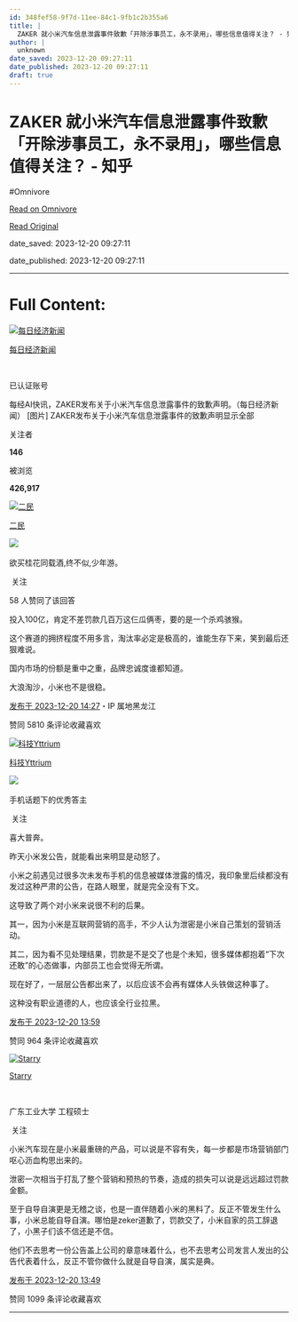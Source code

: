 ```yaml
---
id: 348fef58-9f7d-11ee-84c1-9fb1c2b355a6
title: |
  ZAKER 就小米汽车信息泄露事件致歉「开除涉事员工，永不录用」，哪些信息值得关注？ - 知乎
author: |
  unknown
date_saved: 2023-12-20 09:27:11
date_published: 2023-12-20 09:27:11
draft: true
---
```


# ZAKER 就小米汽车信息泄露事件致歉「开除涉事员工，永不录用」，哪些信息值得关注？ - 知乎
#Omnivore

[Read on Omnivore](https://omnivore.app/me/zaker-18c89175ee5)

[Read Original](https://www.zhihu.com/question/635789018/answer/3332897677)

date_saved: 2023-12-20 09:27:11

date_published: 2023-12-20 09:27:11

--- 

# Full Content: 

[![每日经济新闻](https://proxy-prod.omnivore-image-cache.app/0x0,sjmiZRbOYnBddSQqBteTQduoa1IM1CppnY-qIoGHpsIU/https://pic1.zhimg.com/v2-3c85f145c803f8c734e586243f171a50_l.jpg?source=1def8aca)](https://www.zhihu.com/org/mei-ri-jing-ji-xin-wen)

[每日经济新闻](https://www.zhihu.com/org/mei-ri-jing-ji-xin-wen)

[​](https://www.zhihu.com/question/48510028)

已认证账号

每经AI快讯，ZAKER发布关于小米汽车信息泄露事件的致歉声明。（每日经济新闻） \[图片\] ZAKER发布关于小米汽车信息泄露事件的致歉声明显示全部 ​

关注者

**146**

被浏览

**426,917**

[![二民](https://proxy-prod.omnivore-image-cache.app/0x0,sQBvurEmxaHrfi06VXo7n9iTovIW9qZs54H5AadcBOkk/https://picx.zhimg.com/v2-d8c2fefcb42df86f37941b504873f20b_l.jpg?source=2c26e567)](https://www.zhihu.com/people/wang-jian-min-76-87)

[二民](https://www.zhihu.com/people/wang-jian-min-76-87)

​![](https://proxy-prod.omnivore-image-cache.app/0x0,sKBtfFYtK0ROqGdvN0zCp5BhZ6pS4CW6jvNAosyO8byE/https://pica.zhimg.com/v2-4812630bc27d642f7cafcd6cdeca3d7a.jpg?source=88ceefae)

欲买桂花同载酒,终不似,少年游。

​ 关注

58 人赞同了该回答

投入100亿，肯定不差罚款几百万这仨瓜俩枣，要的是一个杀鸡骇猴。

这个赛道的拥挤程度不用多言，淘汰率必定是极高的，谁能生存下来，笑到最后还狠难说。

国内市场的份额是重中之重，品牌忠诚度谁都知道。

大浪淘沙，小米也不是很稳。

[发布于 2023-12-20 14:27](https://www.zhihu.com/question/635789018/answer/3332897677)・IP 属地黑龙江

​赞同 58​​10 条评论​收藏​喜欢

[![科技Yttrium](https://proxy-prod.omnivore-image-cache.app/0x0,sv4xQPyI32Qom6NvdmbVdHYRZsrSkTjdulSSxTO0j2Sk/https://picx.zhimg.com/v2-b98c6afc106aca10f3c4b8cc41223da6_l.jpg?source=1def8aca)](https://www.zhihu.com/people/wang-yu-ting-29-74)

[科技Yttrium](https://www.zhihu.com/people/wang-yu-ting-29-74)

[​](https://www.zhihu.com/question/48509984)​![](https://proxy-prod.omnivore-image-cache.app/0x0,sN1L3xUlaeQ1mzeOvGsA4yFQ00xCF4DRJi1pV0EOT3Xs/https://picx.zhimg.com/v2-aa8a1823abfc46f14136f01d55224925.jpg?source=88ceefae)

手机话题下的优秀答主

​ 关注

喜大普奔。

昨天小米发公告，就能看出来明显是动怒了。

小米之前遇见过很多次未发布手机的信息被媒体泄露的情况，我印象里后续都没有发过这种严肃的公告，在路人眼里，就是完全没有下文。 

这导致了两个对小米来说很不利的后果。

其一，因为小米是互联网营销的高手，不少人认为泄密是小米自己策划的营销活动。

其二，因为看不见处理结果，罚款是不是交了也是个未知，很多媒体都抱着“下次还敢”的心态做事，内部员工也会觉得无所谓。

现在好了，一层层公告都出来了，以后应该不会再有媒体人头铁做这种事了。

这种没有职业道德的人，也应该全行业拉黑。

[发布于 2023-12-20 13:59](https://www.zhihu.com/question/635789018/answer/3332868609)

​赞同 96​​4 条评论​收藏​喜欢

[![Starry](https://proxy-prod.omnivore-image-cache.app/0x0,s5jG4fAUEbnjJkHeU95jbucyHQuErsoVDbbgA3su9MPU/https://picx.zhimg.com/v2-bf26b1fc2c5b3f04d9771c3d60c7ec00_l.jpg?source=1def8aca)](https://www.zhihu.com/people/xing-kong-25-75)

[Starry](https://www.zhihu.com/people/xing-kong-25-75)

[​](https://www.zhihu.com/question/48510028)

广东工业大学 工程硕士

​ 关注

小米汽车现在是小米最重磅的产品，可以说是不容有失，每一步都是市场营销部门呕心沥血构思出来的。

泄密一次相当于打乱了整个营销和预热的节奏，造成的损失可以说是远远超过罚款金额。

至于自导自演更是无稽之谈，也是一直伴随着小米的黑料了。反正不管发生什么事，小米总能自导自演。哪怕是zeker道歉了，罚款交了，小米自家的员工辞退了，小黑子们该不信还是不信。

他们不去思考一份公告盖上公司的章意味着什么，也不去思考公司发言人发出的公告代表着什么，反正不管你做什么就是自导自演，属实是典。

[发布于 2023-12-20 13:49](https://www.zhihu.com/question/635789018/answer/3332858817)

​赞同 109​​9 条评论​收藏​喜欢

---

